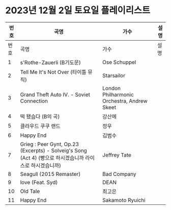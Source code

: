 # 2023년 12월 2일 토요일 플레이리스트

| 번호 | 곡명 | 가수 | 설명 |
|------|------|------|------|
| 번호 | 곡명 | 가수 | 설명 |
| 1 | s'Rothe-Zauerli (B기도문) | Ose Schuppel |  |
| 2 | Tell Me It's Not Over (타이틀 뮤직) | Starsailor |  |
| 3 | Grand Theft Auto IV. - Soviet Connection | London Philharmonic Orchestra, Andrew Skeet |  |
| 4 | 떡 됐슴다 (B의 곡) | 강산에 |  |
| 5 | 클라우드 쿠쿠 랜드 | 정우 |  |
| 6 | Happy End | 김범수 |  |
| 7 | Grieg : Peer Gynt, Op.23 (Excerpts) - Solveig's Song (Act 4) (빵으로 하시겠습니까 라이스로 하시겠습니까) | Jeffrey Tate |  |
| 8 | Seagull (2015 Remaster) | Bad Company |  |
| 9 | love (Feat. Syd) | DEAN |  |
| 10 | Old Tale | 최고은 |  |
| 11 | Happy End | Sakamoto Ryuichi |  |
